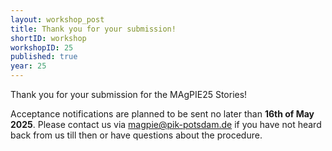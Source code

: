 ```yaml
---
layout: workshop_post 
title: Thank you for your submission!
shortID: workshop
workshopID: 25
published: true
year: 25
---
```


Thank you for your submission for the MAgPIE25 Stories!

Acceptance notifications are planned to be sent no later than **16th of May 2025**. Please contact us via <magpie@pik-potsdam.de> if you have not heard back from us till then or have questions about the procedure.

